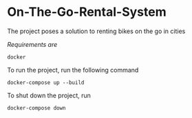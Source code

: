 # On-The-Go-Rental-System

The project poses a solution to renting bikes on the go in cities

*Requirements are*

```
docker
```

To run the project, run the following command

```
docker-compose up --build
```

To shut down the project, run
```
docker-compose down
```
